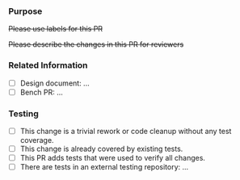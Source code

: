 ### Purpose

~~Please use labels for this PR~~

~~Please describe the changes in this PR for reviewers~~

### Related Information

- [ ] Design document: ...
- [ ] Bench PR: ...

### Testing

- [ ] This change is a trivial rework or code cleanup without any test coverage.
- [ ] This change is already covered by existing tests.
- [ ] This PR adds tests that were used to verify all changes.
- [ ] There are tests in an external testing repository: ...
